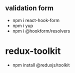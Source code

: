 ## validation form
- npm i react-hook-form
- npm i yup
- npm i @hookform/resolvers

# redux-toolkit
- npm install @reduxjs/toolkit

